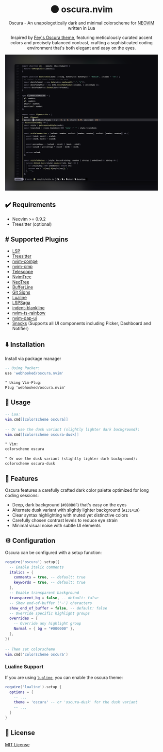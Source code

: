 <h1 align="center" >🌑 oscura.nvim</h1>

<p align="center">Oscura - An unapologetically dark and minimal colorscheme for <a href="https://neovim.io/">NEOVIM</a> written in Lua</p>

<p align="center">Inspired by <a href="https://github.com/narative/oscura">Fey's Oscura theme</a>, featuring meticulously curated accent colors and precisely balanced contrast, crafting a sophisticated coding environment that's both elegant and easy on the eyes.</p>

<p align="center">
  <img src="./assets/showcase.png" alt="Oscura Theme Screenshot" width="800" />
</p>

## ✔️ Requirements

- Neovim >= 0.9.2
- Treesitter (optional)

## #️ Supported Plugins

- [LSP](https://github.com/neovim/nvim-lspconfig)
- [Treesitter](https://github.com/nvim-treesitter/nvim-treesitter)
- [nvim-compe](https://github.com/hrsh7th/nvim-compe)
- [nvim-cmp](https://github.com/hrsh7th/nvim-cmp)
- [Telescope](https://github.com/nvim-telescope/telescope.nvim)
- [NvimTree](https://github.com/kyazdani42/nvim-tree.lua)
- [NeoTree](https://github.com/nvim-neo-tree/neo-tree.nvim)
- [BufferLine](https://github.com/akinsho/nvim-bufferline.lua)
- [Git Signs](https://github.com/lewis6991/gitsigns.nvim)
- [Lualine](https://github.com/hoob3rt/lualine.nvim)
- [LSPSaga](https://github.com/glepnir/lspsaga.nvim)
- [indent-blankline](https://github.com/lukas-reineke/indent-blankline.nvim)
- [nvim-ts-rainbow](https://github.com/p00f/nvim-ts-rainbow)
- [nvim-dap-ui](https://github.com/rcarriga/nvim-dap-ui)
- [Snacks](https://github.com/onur-ozkan/snacks.nvim) (Supports all UI components including Picker, Dashboard and Notifier)

## ⬇️ Installation

Install via package manager

```lua
-- Using Packer:
use 'webhooked/oscura.nvim'
```

```vim
" Using Vim-Plug:
Plug 'webhooked/oscura.nvim'
```

## 🚀 Usage

```lua
-- Lua:
vim.cmd[[colorscheme oscura]]

-- Or use the dusk variant (slightly lighter dark background):
vim.cmd[[colorscheme oscura-dusk]]
```

```vim
" Vim:
colorscheme oscura

" Or use the dusk variant (slightly lighter dark background):
colorscheme oscura-dusk
```

## 🎨 Features

Oscura features a carefully crafted dark color palette optimized for long coding sessions:

- Deep, dark background (`#0B0B0F`) that's easy on the eyes
- Alternate dusk variant with slightly lighter background (`#131419`)
- Clear syntax highlighting with muted yet distinctive colors
- Carefully chosen contrast levels to reduce eye strain
- Minimal visual noise with subtle UI elements

## ⚙️ Configuration

Oscura can be configured with a setup function:

```lua
require('oscura').setup({
  -- Enable italic comments
  italics = {
    comments = true, -- default: true
    keywords = true, -- default: true
  },
  -- Enable transparent background
  transparent_bg = false, -- default: false
  -- Show end-of-buffer ('~') characters
  show_end_of_buffer = false, -- default: false
  -- Override specific highlight groups
  overrides = {
    -- Override any highlight group
    Normal = { bg = "#000000" },
  },
})

-- Then set colorscheme
vim.cmd('colorscheme oscura')
```

### Lualine Support

If you are using [`lualine`](https://github.com/hoob3rt/lualine.nvim), you can enable the oscura theme:

```lua
require('lualine').setup {
  options = {
    -- ...
    theme = 'oscura' -- or 'oscura-dusk' for the dusk variant
    -- ...
  }
}
```

## 📝 License

[MIT License](LICENSE.md)
